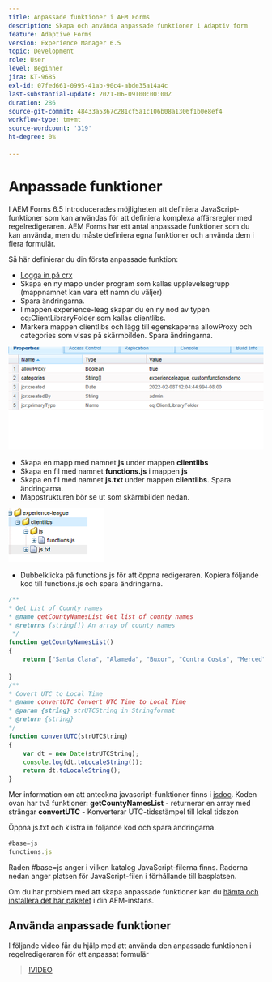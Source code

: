 ```yaml
---
title: Anpassade funktioner i AEM Forms
description: Skapa och använda anpassade funktioner i Adaptiv form
feature: Adaptive Forms
version: Experience Manager 6.5
topic: Development
role: User
level: Beginner
jira: KT-9685
exl-id: 07fed661-0995-41ab-90c4-abde35a14a4c
last-substantial-update: 2021-06-09T00:00:00Z
duration: 286
source-git-commit: 48433a5367c281cf5a1c106b08a1306f1b0e8ef4
workflow-type: tm+mt
source-wordcount: '319'
ht-degree: 0%

---
```


# Anpassade funktioner

I AEM Forms 6.5 introducerades möjligheten att definiera JavaScript-funktioner som kan användas för att definiera komplexa affärsregler med regelredigeraren.
AEM Forms har ett antal anpassade funktioner som du kan använda, men du måste definiera egna funktioner och använda dem i flera formulär.

Så här definierar du din första anpassade funktion:
* [Logga in på crx](http://localhost:4502/crx/de/index.jsp#/apps/experience-league/clientlibs)
* Skapa en ny mapp under program som kallas upplevelsegrupp (mappnamnet kan vara ett namn du väljer)
* Spara ändringarna.
* I mappen experience-leag skapar du en ny nod av typen cq:ClientLibraryFolder som kallas clientlibs.
* Markera mappen clientlibs och lägg till egenskaperna allowProxy och categories som visas på skärmbilden. Spara ändringarna.

![client-lib](assets/custom-functions.png)
* Skapa en mapp med namnet **js** under mappen **clientlibs**
* Skapa en fil med namnet **functions.js** i mappen **js**
* Skapa en fil med namnet **js.txt** under mappen **clientlibs**. Spara ändringarna.
* Mappstrukturen bör se ut som skärmbilden nedan.

![Regelredigeraren](assets/folder-structure.png)

* Dubbelklicka på functions.js för att öppna redigeraren.
Kopiera följande kod till functions.js och spara ändringarna.

```javascript
/**
* Get List of County names
* @name getCountyNamesList Get list of county names
* @returns {string[]} An array of county names
 */
function getCountyNamesList()
{
    return ["Santa Clara", "Alameda", "Buxor", "Contra Costa", "Merced"];

}
/**
* Covert UTC to Local Time
* @name convertUTC Convert UTC Time to Local Time
* @param {string} strUTCString in Stringformat
* @return {string}
*/
function convertUTC(strUTCString)
{
    var dt = new Date(strUTCString);
    console.log(dt.toLocaleString());
    return dt.toLocaleString();
}
```

Mer information om att anteckna javascript-funktioner finns i [jsdoc](https://jsdoc.app/index.html).
Koden ovan har två funktioner:
**getCountyNamesList** - returnerar en array med strängar
**convertUTC** - Konverterar UTC-tidsstämpel till lokal tidszon

Öppna js.txt och klistra in följande kod och spara ändringarna.

```javascript
#base=js
functions.js
```

Raden #base=js anger i vilken katalog JavaScript-filerna finns.
Raderna nedan anger platsen för JavaScript-filen i förhållande till basplatsen.

Om du har problem med att skapa anpassade funktioner kan du [hämta och installera det här paketet](assets/custom-functions.zip) i din AEM-instans.

## Använda anpassade funktioner

I följande video får du hjälp med att använda den anpassade funktionen i regelredigeraren för ett anpassat formulär
>[!VIDEO](https://video.tv.adobe.com/v/340305?quality=12&learn=on)
